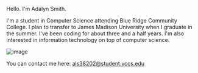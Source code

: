 Hello. I'm Adalyn Smith.

I'm a student in Computer Science attending Blue Ridge Community College. 
I plan to transfer to James Madison University when I graduate in the summer.
I've been coding for about three and a half years.
I'm also interested in information technology on top of computer science.

![image](https://github.com/asmith5712/asmith5712/assets/164208861/6e950e6c-0cb5-4454-b523-6f89a5c0a2a0)

You can contact me here: als38202@student.vccs.edu
